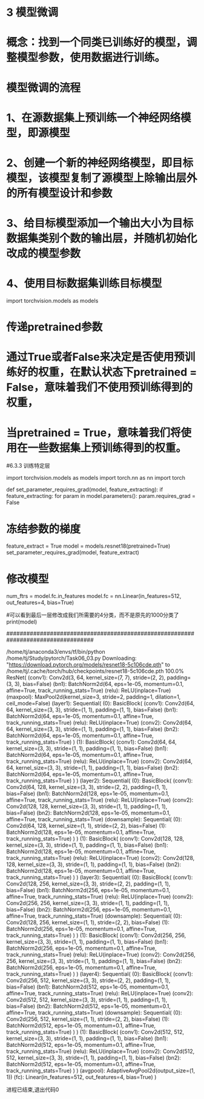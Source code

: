 
# 3 模型微调
#
#  概念：找到一个同类已训练好的模型，调整模型参数，使用数据进行训练。
#
# 模型微调的流程
#         1、在源数据集上预训练一个神经网络模型，即源模型
#         2、创建一个新的神经网络模型，即目标模型，该模型复制了源模型上除输出层外的所有模型设计和参数
#         3、给目标模型添加一个输出大小为目标数据集类别个数的输出层，并随机初始化改成的模型参数
#         4、使用目标数据集训练目标模型


import torchvision.models as models



#    传递pretrained参数
#
# 通过True或者False来决定是否使用预训练好的权重，在默认状态下pretrained = False，意味着我们不使用预训练得到的权重，
# 当pretrained = True，意味着我们将使用在一些数据集上预训练得到的权重。

#6.3.3 训练特定层

import torchvision.models as models
import torch.nn as nn
import torch

def set_parameter_requires_grad(model, feature_extracting):
if feature_extracting:
for param in model.parameters():
param.requires_grad = False

# 冻结参数的梯度
feature_extract = True
model = models.resnet18(pretrained=True)
set_parameter_requires_grad(model, feature_extract)
# 修改模型
num_ftrs = model.fc.in_features
model.fc = nn.Linear(in_features=512, out_features=4, bias=True)

#可以看到最后一层修改成我们所需要的4分类，而不是原先的1000分类了
print(model)

##################################################################################

/home/tj/anaconda3/envs/tf/bin/python /home/tj/Study/pytorch/Task06_03.py
Downloading: "https://download.pytorch.org/models/resnet18-5c106cde.pth" to /home/tj/.cache/torch/hub/checkpoints/resnet18-5c106cde.pth
100.0%
ResNet(
(conv1): Conv2d(3, 64, kernel_size=(7, 7), stride=(2, 2), padding=(3, 3), bias=False)
(bn1): BatchNorm2d(64, eps=1e-05, momentum=0.1, affine=True, track_running_stats=True)
(relu): ReLU(inplace=True)
(maxpool): MaxPool2d(kernel_size=3, stride=2, padding=1, dilation=1, ceil_mode=False)
(layer1): Sequential(
(0): BasicBlock(
(conv1): Conv2d(64, 64, kernel_size=(3, 3), stride=(1, 1), padding=(1, 1), bias=False)
(bn1): BatchNorm2d(64, eps=1e-05, momentum=0.1, affine=True, track_running_stats=True)
(relu): ReLU(inplace=True)
(conv2): Conv2d(64, 64, kernel_size=(3, 3), stride=(1, 1), padding=(1, 1), bias=False)
(bn2): BatchNorm2d(64, eps=1e-05, momentum=0.1, affine=True, track_running_stats=True)
)
(1): BasicBlock(
(conv1): Conv2d(64, 64, kernel_size=(3, 3), stride=(1, 1), padding=(1, 1), bias=False)
(bn1): BatchNorm2d(64, eps=1e-05, momentum=0.1, affine=True, track_running_stats=True)
(relu): ReLU(inplace=True)
(conv2): Conv2d(64, 64, kernel_size=(3, 3), stride=(1, 1), padding=(1, 1), bias=False)
(bn2): BatchNorm2d(64, eps=1e-05, momentum=0.1, affine=True, track_running_stats=True)
)
)
(layer2): Sequential(
(0): BasicBlock(
(conv1): Conv2d(64, 128, kernel_size=(3, 3), stride=(2, 2), padding=(1, 1), bias=False)
(bn1): BatchNorm2d(128, eps=1e-05, momentum=0.1, affine=True, track_running_stats=True)
(relu): ReLU(inplace=True)
(conv2): Conv2d(128, 128, kernel_size=(3, 3), stride=(1, 1), padding=(1, 1), bias=False)
(bn2): BatchNorm2d(128, eps=1e-05, momentum=0.1, affine=True, track_running_stats=True)
(downsample): Sequential(
(0): Conv2d(64, 128, kernel_size=(1, 1), stride=(2, 2), bias=False)
(1): BatchNorm2d(128, eps=1e-05, momentum=0.1, affine=True, track_running_stats=True)
)
)
(1): BasicBlock(
(conv1): Conv2d(128, 128, kernel_size=(3, 3), stride=(1, 1), padding=(1, 1), bias=False)
(bn1): BatchNorm2d(128, eps=1e-05, momentum=0.1, affine=True, track_running_stats=True)
(relu): ReLU(inplace=True)
(conv2): Conv2d(128, 128, kernel_size=(3, 3), stride=(1, 1), padding=(1, 1), bias=False)
(bn2): BatchNorm2d(128, eps=1e-05, momentum=0.1, affine=True, track_running_stats=True)
)
)
(layer3): Sequential(
(0): BasicBlock(
(conv1): Conv2d(128, 256, kernel_size=(3, 3), stride=(2, 2), padding=(1, 1), bias=False)
(bn1): BatchNorm2d(256, eps=1e-05, momentum=0.1, affine=True, track_running_stats=True)
(relu): ReLU(inplace=True)
(conv2): Conv2d(256, 256, kernel_size=(3, 3), stride=(1, 1), padding=(1, 1), bias=False)
(bn2): BatchNorm2d(256, eps=1e-05, momentum=0.1, affine=True, track_running_stats=True)
(downsample): Sequential(
(0): Conv2d(128, 256, kernel_size=(1, 1), stride=(2, 2), bias=False)
(1): BatchNorm2d(256, eps=1e-05, momentum=0.1, affine=True, track_running_stats=True)
)
)
(1): BasicBlock(
(conv1): Conv2d(256, 256, kernel_size=(3, 3), stride=(1, 1), padding=(1, 1), bias=False)
(bn1): BatchNorm2d(256, eps=1e-05, momentum=0.1, affine=True, track_running_stats=True)
(relu): ReLU(inplace=True)
(conv2): Conv2d(256, 256, kernel_size=(3, 3), stride=(1, 1), padding=(1, 1), bias=False)
(bn2): BatchNorm2d(256, eps=1e-05, momentum=0.1, affine=True, track_running_stats=True)
)
)
(layer4): Sequential(
(0): BasicBlock(
(conv1): Conv2d(256, 512, kernel_size=(3, 3), stride=(2, 2), padding=(1, 1), bias=False)
(bn1): BatchNorm2d(512, eps=1e-05, momentum=0.1, affine=True, track_running_stats=True)
(relu): ReLU(inplace=True)
(conv2): Conv2d(512, 512, kernel_size=(3, 3), stride=(1, 1), padding=(1, 1), bias=False)
(bn2): BatchNorm2d(512, eps=1e-05, momentum=0.1, affine=True, track_running_stats=True)
(downsample): Sequential(
(0): Conv2d(256, 512, kernel_size=(1, 1), stride=(2, 2), bias=False)
(1): BatchNorm2d(512, eps=1e-05, momentum=0.1, affine=True, track_running_stats=True)
)
)
(1): BasicBlock(
(conv1): Conv2d(512, 512, kernel_size=(3, 3), stride=(1, 1), padding=(1, 1), bias=False)
(bn1): BatchNorm2d(512, eps=1e-05, momentum=0.1, affine=True, track_running_stats=True)
(relu): ReLU(inplace=True)
(conv2): Conv2d(512, 512, kernel_size=(3, 3), stride=(1, 1), padding=(1, 1), bias=False)
(bn2): BatchNorm2d(512, eps=1e-05, momentum=0.1, affine=True, track_running_stats=True)
)
)
(avgpool): AdaptiveAvgPool2d(output_size=(1, 1))
(fc): Linear(in_features=512, out_features=4, bias=True)
)

进程已结束,退出代码0

